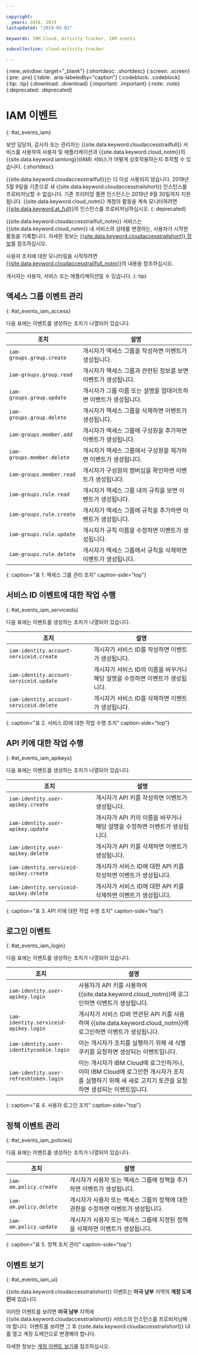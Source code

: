 ```yaml
---

copyright:
  years: 2016, 2019
lastupdated: "2019-05-01"

keywords: IBM Cloud, Activity Tracker, IAM events

subcollection: cloud-activity-tracker

---
```


{:new_window: target="_blank"}
{:shortdesc: .shortdesc}
{:screen: .screen}
{:pre: .pre}
{:table: .aria-labeledby="caption"}
{:codeblock: .codeblock}
{:tip: .tip}
{:download: .download}
{:important: .important}
{:note: .note}
{:deprecated: .deprecated}


# IAM 이벤트
{: #at_events_iam}

보안 담당자, 감사자 또는 관리자는 {{site.data.keyword.cloudaccesstrailfull}} 서비스를 사용하여 사용자 및 애플리케이션과 {{site.data.keyword.cloud_notm}}의 {{site.data.keyword.iamlong}}(IAM) 서비스가 어떻게 상호작용하는지 추적할 수 있습니다.
{:shortdesc}

{{site.data.keyword.cloudaccesstrailfull}}는 더 이상 사용되지 않습니다. 2019년 5월 9일을 기준으로 새 {{site.data.keyword.cloudaccesstrailshort}} 인스턴스를 프로비저닝할 수 없습니다. 기존 프리미엄 플랜 인스턴스는 2019년 9월 30일까지 지원됩니다. {{site.data.keyword.cloud_notm}} 계정의 활동을 계속 모니터하려면 [{{site.data.keyword.at_full}}](/docs/services/Activity-Tracker-with-LogDNA?topic=logdnaat-getting-started#getting-started)의 인스턴스를 프로비저닝하십시오.
{: deprecated}

{{site.data.keyword.cloudaccesstrailfull_notm}} 서비스는 {{site.data.keyword.cloud_notm}} 내 서비스의 상태를 변경하는, 사용자가 시작한 활동을 기록합니다. 자세한 정보는 [{{site.data.keyword.cloudaccesstrailshort}} 정보](/docs/services/cloud-activity-tracker?topic=cloud-activity-tracker-activity_tracker_ov#activity_tracker_ov)를 참조하십시오.

사용자 조치에 대한 모니터링을 시작하려면 [{{site.data.keyword.cloudaccesstrailfull_notm}}](/docs/services/cloud-activity-tracker?topic=cloud-activity-tracker-getting-started)의 내용을 참조하십시오. 

개시자는 사용자, 서비스 또는 애플리케이션일 수 있습니다.
{: tip}

## 액세스 그룹 이벤트 관리
{: #at_events_iam_access}

다음 표에는 이벤트를 생성하는 조치가 나열되어 있습니다.

|조치 |설명 |
|----------|---------|
| `iam-groups.group.create`   | 개시자가 액세스 그룹을 작성하면 이벤트가 생성됩니다. | 
| `iam-groups.group.read`     | 개시자가 액세스 그룹과 관련된 정보를 보면 이벤트가 생성됩니다. |
| `iam-groups.group.update`   | 개시자가 그룹 이름 또는 설명을 업데이트하면 이벤트가 생성됩니다. |
| `iam-groups.group.delete`   | 개시자가 액세스 그룹을 삭제하면 이벤트가 생성됩니다. |
| `iam-groups.member.add`     | 개시자가 액세스 그룹에 구성원을 추가하면 이벤트가 생성됩니다. |
| `iam-groups.member.delete`  | 개시자가 액세스 그룹에서 구성원을 제거하면 이벤트가 생성됩니다. |
| `iam-groups.member.read`    | 개시자가 구성원의 멤버십을 확인하면 이벤트가 생성됩니다. |
| `iam-groups.rule.read`      | 개시자가 액세스 그룹 내의 규칙을 보면 이벤트가 생성됩니다. |
| `iam-groups.rule.create`    | 개시자가 액세스 그룹에 규칙을 추가하면 이벤트가 생성됩니다. |
| `iam-groups.rule.update`    | 개시자가 규칙 이름을 수정하면 이벤트가 생성됩니다. |
| `iam-groups.rule.delete`    | 개시자가 액세스 그룹에서 규칙을 삭제하면 이벤트가 생성됩니다. |
{: caption="표 1. 액세스 그룹 관리 조치" caption-side="top"} 



## 서비스 ID 이벤트에 대한 작업 수행
{: #at_events_iam_serviceids}

다음 표에는 이벤트를 생성하는 조치가 나열되어 있습니다.

|조치 |설명 |
|----------|---------|
| `iam-identity.account-serviceid.create` | 개시자가 서비스 ID를 작성하면 이벤트가 생성됩니다.  | 
| `iam-identity.account-serviceid.update` | 개시자가 서비스 ID의 이름을 바꾸거나 해당 설명을 수정하면 이벤트가 생성됩니다. | 
| `iam-identity.account-serviceid.delete` | 개시자가 서비스 ID를 삭제하면 이벤트가 생성됩니다. | 
{: caption="표 2. 서비스 ID에 대한 작업 수행 조치" caption-side="top"} 


## API 키에 대한 작업 수행
{: #at_events_iam_apikeys}

다음 표에는 이벤트를 생성하는 조치가 나열되어 있습니다.

|조치 |설명 |
|----------|---------|
| `iam-identity.user-apikey.create`      | 개시자가 API 키를 작성하면 이벤트가 생성됩니다. | 
| `iam-identity.user-apikey.update`      | 개시자가 API 키의 이름을 바꾸거나 해당 설명을 수정하면 이벤트가 생성됩니다. |  
| `iam-identity.user-apikey.delete`      | 개시자가 API 키를 삭제하면 이벤트가 생성됩니다. |  
| `iam-identity.serviceid-apikey.create` | 개시자가 서비스 ID에 대한 API 키를 작성하면 이벤트가 생성됩니다. |  
| `iam-identity.serviceid-apikey.delete` | 개시자가 서비스 ID에 대한 API 키를 삭제하면 이벤트가 생성됩니다. |  
{: caption="표 3. API 키에 대한 작업 수행 조치" caption-side="top"} 


## 로그인 이벤트
{: #at_events_iam_login}

다음 표에는 이벤트를 생성하는 조치가 나열되어 있습니다.

|조치 |설명 |
|----------|---------|
| `iam-identity.user-apikey.login`         |사용자가 API 키를 사용하여 {{site.data.keyword.cloud_notm}}에 로그인하면 이벤트가 생성됩니다. |  
| `iam-identity.serviceid-apikey.login`    |개시자가 서비스 ID와 연관된 API 키를 사용하여 {{site.data.keyword.cloud_notm}}에 로그인하면 이벤트가 생성됩니다. |  
| `iam-identity.user-identitycookie.login` | 이는 개시자가 조치를 실행하기 위해 새 식별 쿠키를 요청하면 생성되는 이벤트입니다. |
| `iam-identity.user-refreshtoken.login`   | 이는 개시자가 IBM Cloud에 로그인하거나, 이미 IBM Cloud에 로그인한 개시자가 조치를 실행하기 위해 새 새로 고치기 토큰을 요청하면 생성되는 이벤트입니다. |
{: caption="표 4. 사용자 로그인 조치" caption-side="top"} 


## 정책 이벤트 관리
{: #at_events_iam_policies}

다음 표에는 이벤트를 생성하는 조치가 나열되어 있습니다.

|조치 |설명 |
|----------|---------|
| `iam-am.policy.create` | 개시자가 사용자 또는 액세스 그룹에 정책을 추가하면 이벤트가 생성됩니다. |
| `iam-am.policy.delete` | 개시자가 사용자 또는 액세스 그룹의 정책에 대한 권한을 수정하면 이벤트가 생성됩니다.|
| `iam-am.policy.update` | 개시자가 사용자 또는 액세스 그룹에 지정된 정책을 삭제하면 이벤트가 생성됩니다. |
{: caption="표 5. 정책 조치 관리" caption-side="top"} 


## 이벤트 보기
{: #at_events_iam_ui}

{{site.data.keyword.cloudaccesstrailshort}} 이벤트는 **미국 남부** 지역의 **계정 도메인**에 있습니다.

이러한 이벤트를 보려면 **미국 남부** 지역에 {{site.data.keyword.cloudaccesstrailshort}} 서비스의 인스턴스를 프로비저닝해야 합니다. 이벤트를 보려면 그 후 {{site.data.keyword.cloudaccesstrailshort}} UI를 열고 계정 도메인으로 변경해야 합니다. 

자세한 정보는 [계정 이벤트 보기](/docs/services/cloud-activity-tracker/how-to/manage-events-ui?topic=cloud-activity-tracker-view_acc_events#view_acc_events_account_events)를 참조하십시오.



